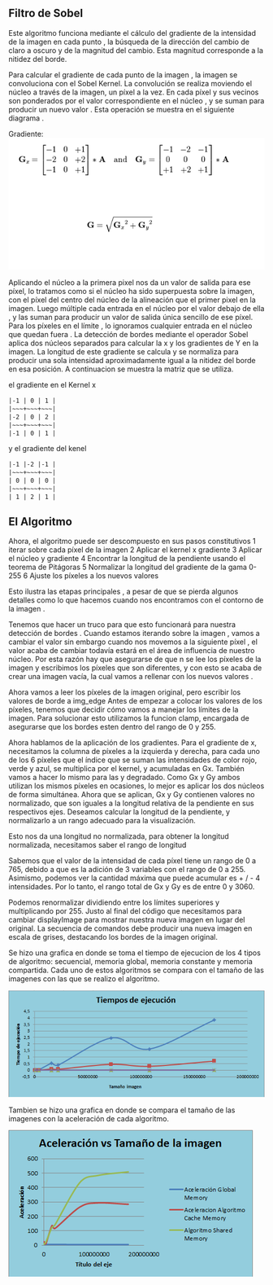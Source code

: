 Filtro de Sobel
---------------

Este algoritmo funciona mediante el cálculo del gradiente de la intensidad de la imagen en cada punto , 
la búsqueda de la dirección del cambio de claro a oscuro y de la magnitud del cambio. 
Esta magnitud corresponde a la nitidez del borde.

Para calcular el gradiente de cada punto de la imagen , la imagen se convoluciona con el Sobel Kernel. 
La convolución se realiza moviendo el núcleo a través de la imagen, un píxel a la vez. En cada píxel y
sus vecinos son ponderados por el valor correspondiente en el núcleo , y se
suman para producir un nuevo valor . Esta operación se muestra en el siguiente diagrama .

Gradiente: 
![alt text](https://github.com/Diana0205/HPC/blob/master/Entrega2/gradiente.png "Logo Title Text 1")

Aplicando el núcleo a la primera pixel nos da un valor de salida para ese píxel, 
lo tratamos como si el núcleo ha sido superpuesta sobre la imagen, con el píxel del centro del 
núcleo de la alineación que el primer pixel en la imagen. 
Luego múltiple cada entrada en el núcleo por el valor debajo de ella ,
y las suman para producir un valor de salida única sencillo de ese píxel.
Para los píxeles en el límite , lo ignoramos cualquier entrada en el núcleo que quedan fuera .
La detección de bordes mediante el operador Sobel aplica dos núcleos separados para 
calcular la x y los gradientes de Y en la imagen. La longitud de este gradiente se calcula 
y se normaliza para producir una sola intensidad aproximadamente igual a la nitidez del borde en esa posición.
A continuacion se muestra la matriz que se utiliza.

el gradiente en el Kernel x
~~~~~~~~~~~~~
|-1 | 0 | 1 |
|~~~+~~~+~~~|
|-2 | 0 | 2 |
|~~~+~~~+~~~|
|-1 | 0 | 1 |
~~~~~~~~~~~~~

y el gradiente del kenel
~~~~~~~~~~~~~
|-1 |-2 |-1 |
|~~~+~~~+~~~|
| 0 | 0 | 0 |
|~~~+~~~+~~~|
| 1 | 2 | 1 |
~~~~~~~~~~~~~


El Algoritmo
---------------
Ahora, el algoritmo puede ser descompuesto en sus pasos constitutivos
1 iterar sobre cada píxel de la imagen
2 Aplicar el kernel x gradiente
3 Aplicar el núcleo y gradiente
4 Encontrar la longitud de la pendiente usando el teorema de Pitágoras
5 Normalizar la longitud del gradiente de la gama 0-255
6 Ajuste los píxeles a los nuevos valores

Esto ilustra las etapas principales , a pesar de que se pierda algunos detalles como lo que hacemos cuando nos 
encontramos con el contorno de la imagen .

Tenemos que hacer un truco para que esto funcionará para nuestra detección de bordes .
Cuando estamos iterando sobre la imagen , vamos a cambiar el valor sin embargo cuando nos movemos
a la siguiente píxel , el valor acaba de cambiar todavía estará en el área de influencia de nuestro núcleo.
Por esta razón hay que asegurarse de que n se lee los píxeles de la imagen y escribimos los píxeles 
que son diferentes, y con esto se acaba de crear una imagen vacía, la cual vamos a rellenar con los nuevos valores .

Ahora vamos a leer los píxeles de la imagen original, pero escribir los valores de borde a img_edge
Antes de empezar a colocar los valores de los píxeles, tenemos que decidir cómo vamos a manejar los límites de la imagen. 
Para solucionar esto utilizamos la funcion clamp, encargada de asegurarse que los bordes esten dentro del rango de 0 y 255.

Ahora hablamos de la aplicación de los gradientes. 
Para el gradiente de x, necesitamos la columna de píxeles a la izquierda y derecha, para cada uno de los 6 píxeles 
que el índice que se suman las intensidades de color rojo, verde y azul, se multiplica por el kernel, y 
acumuladas en Gx. También vamos a hacer lo mismo para las y degradado. Como Gx y Gy ambos utilizan los 
mismos píxeles en ocasiones, lo mejor es aplicar los dos núcleos de forma simultánea.
Ahora que se aplican, Gx y Gy contienen valores no normalizado, que son iguales a la longitud 
relativa de la pendiente en sus respectivos ejes. Deseamos calcular la longitud de la pendiente, y normalizarlo
a un rango adecuado para la visualización.

Esto nos da una longitud no normalizada, para obtener la longitud normalizada, necesitamos saber el rango de longitud

Sabemos que el valor de la intensidad de cada píxel tiene un rango de 0 a 765, debido a que es 
la adición de 3 variables con el rango de 0 a 255. Asimismo, podemos ver la 
cantidad máxima que puede acumular es + / - 4 intensidades. Por lo tanto, el rango total de Gx y Gy es de entre 0 y 3060. 

Podemos renormalizar dividiendo entre los límites superiores y multiplicando por 255.
Justo al final del código que necesitamos para cambiar displayImage para mostrar nuestra nueva imagen 
en lugar del original. 
La secuencia de comandos debe producir una nueva imagen en escala de grises, destacando los bordes de la imagen original.
 
 
Se hizo una grafica en donde se toma el tiempo de ejecucion de los 4 tipos de algoritmo: secuencial,
memoria global, memoria constante y memoria compartida. Cada uno de estos algoritmos se compara con el
tamaño de las imagenes con las que se realizo el algoritmo.

![alt text](https://github.com/Diana0205/HPC/blob/master/Entrega2/Tiempo%20de%20ejecucion%20de%20todos%20los%20algoritmos.png "Logo Title Text 1")


Tambien se hizo una grafica en donde se compara el tamaño de las imagenes con la aceleración de cada algoritmo.

![alt text](https://github.com/Diana0205/HPC/blob/master/Entrega2/Aceleracion%20de%20todos%20los%20algoritmos.png "Logo Title Text 1")





